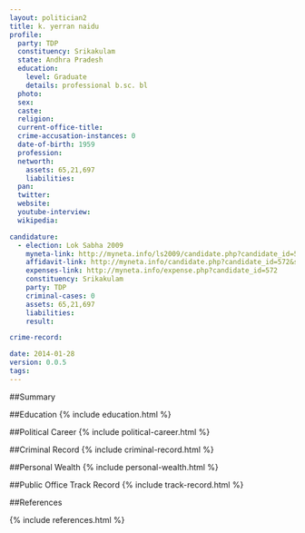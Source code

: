 ```yaml
---
layout: politician2
title: k. yerran naidu
profile: 
  party: TDP
  constituency: Srikakulam
  state: Andhra Pradesh
  education: 
    level: Graduate
    details: professional b.sc. bl
  photo: 
  sex: 
  caste: 
  religion: 
  current-office-title: 
  crime-accusation-instances: 0
  date-of-birth: 1959
  profession: 
  networth: 
    assets: 65,21,697
    liabilities: 
  pan: 
  twitter: 
  website: 
  youtube-interview: 
  wikipedia: 

candidature: 
  - election: Lok Sabha 2009
    myneta-link: http://myneta.info/ls2009/candidate.php?candidate_id=572
    affidavit-link: http://myneta.info/candidate.php?candidate_id=572&scan=original
    expenses-link: http://myneta.info/expense.php?candidate_id=572
    constituency: Srikakulam 
    party: TDP
    criminal-cases: 0
    assets: 65,21,697
    liabilities: 
    result:  

crime-record: 

date: 2014-01-28
version: 0.0.5
tags: 
---
```

##Summary


##Education
{% include education.html %}


##Political Career
{% include political-career.html %}


##Criminal Record
{% include criminal-record.html %}


##Personal Wealth
{% include personal-wealth.html %}


##Public Office Track Record
{% include track-record.html %}


##References


{% include references.html %}